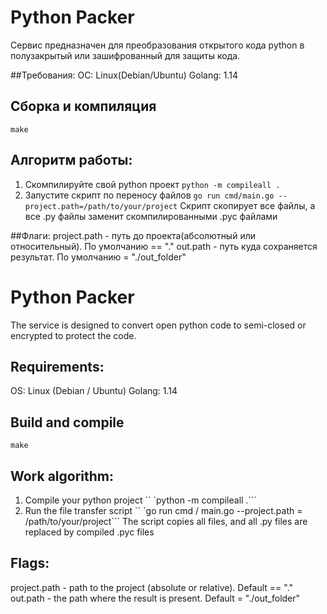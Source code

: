 # Python Packer
Сервис предназначен для преобразования открытого кода python в полузакрытый или зашифрованный для защиты кода.

##Требования:
ОС: Linux(Debian/Ubuntu)
Golang: 1.14

## Сборка и компиляция
```make```

## Алгоритм работы:
1) Скомпилируйте свой python проект
```python -m compileall .```
2) Запустите скрипт по переносу файлов
```go run cmd/main.go --project.path=/path/to/your/project```
Скрипт скопирует все файлы, а все .py файлы заменит скомпилированными .pyc файлами

##Флаги:
project.path - путь до проекта(абсолютный или относительный). По умолчанию == "."
out.path - путь куда сохраняется результат. По умолчанию = "./out_folder"


# Python Packer
The service is designed to convert open python code to semi-closed or encrypted to protect the code.

## Requirements:
OS: Linux (Debian / Ubuntu)
Golang: 1.14

## Build and compile
```make```

## Work algorithm:
1) Compile your python project
`` `python -m compileall .```
2) Run the file transfer script
`` `go run cmd / main.go --project.path = /path/to/your/project```
The script copies all files, and all .py files are replaced by compiled .pyc files


## Flags:
project.path - path to the project (absolute or relative). Default == "."
out.path - the path where the result is present. Default = "./out_folder"